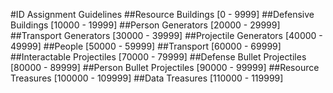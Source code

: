 #ID Assignment Guidelines
##Resource Buildings [0 - 9999]
##Defensive Buildings [10000 - 19999]
##Person Generators [20000 - 29999]
##Transport Generators [30000 - 39999]
##Projectile Generators [40000 - 49999]
##People [50000 - 59999]
##Transport [60000 - 69999]
##Interactable Projectiles [70000 - 79999]
##Defense Bullet Projectiles [80000 - 89999]
##Person Bullet Projectiles [90000 - 99999]
##Resource Treasures [100000 - 109999]
##Data Treasures [110000 - 119999]